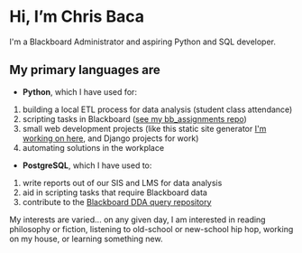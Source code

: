 # Hi, I’m Chris Baca

I'm a Blackboard Administrator and aspiring Python and SQL developer.

## My primary languages are 
- **Python**, which I have used for:
1. building a local ETL process for data analysis (student class attendance)
2. scripting tasks in Blackboard ([see my bb_assignments repo](https://github.com/cdbaca/bb_assignments))
3. small web development projects (like this static site generator [I'm working on here](https://github.com/cdbaca/ssg), and Django projects for work)
4. automating solutions in the workplace
- **PostgreSQL**, which I have used to:
1. write reports out of our SIS and LMS for data analysis
2. aid in scripting tasks that require Blackboard data
3. contribute to the [Blackboard DDA query repository](https://github.com/cdbaca/Bb-DBQueryRepository)

My interests are varied... on any given day, I am interested in reading philosophy or fiction, listening to old-school or new-school hip hop, working on my house, or learning something new.
